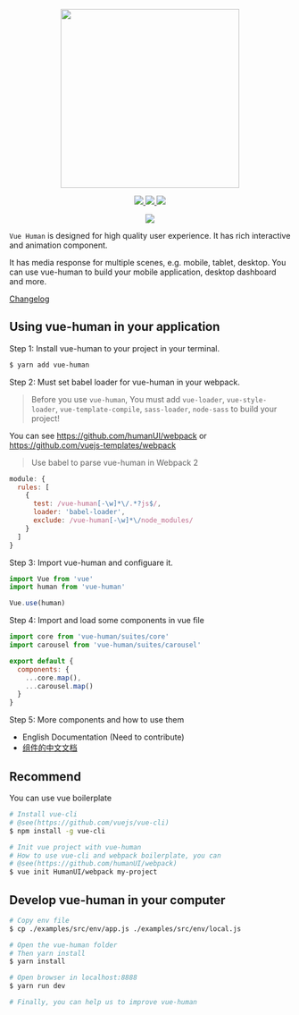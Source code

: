 <p align="center">
  <img width="320" src="https://raw.githubusercontent.com/HumanUI/vue-human/master/docs/vue-human.jpg">
</p>

<p align="center">
  <a href="https://www.npmjs.com/package/vue-human" title="npm">
    <img src="https://badge.fury.io/js/vue-human.svg">
  </a>
  <a href="https://minowu.gitbooks.io/vue-human" title="gitbook">
    <img src="https://img.shields.io/badge/gitbook-中文文档-brightgreen.svg?style=flat-square">
  </a>
  <span title="License MIT">
    <img src="https://img.shields.io/badge/license-MIT-brightgreen.svg?style=flat-square">
  </span>
</p>

<p align="center">
  <a href="https://circleci.com/gh/HumanUI/vue-human/tree/master" title="CircleCI">
    <img src="https://circleci.com/gh/HumanUI/vue-human/tree/master.svg?style=svg">
  </a>
</p>

`Vue Human` is designed for high quality user experience. It has rich interactive and animation component.

It has media response for multiple scenes, e.g. mobile, tablet, desktop. You can use vue-human to build your mobile application, desktop dashboard and more.

[Changelog](https://github.com/HumanUI/vue-human/releases)

## Using vue-human in your application

Step 1: Install vue-human to your project in your terminal.

``` bash
$ yarn add vue-human
```

Step 2: Must set babel loader for vue-human in your webpack.

> Before you use `vue-human`, You must add `vue-loader`, `vue-style-loader`, `vue-template-compile`, `sass-loader`, `node-sass` to build your project!

You can see https://github.com/humanUI/webpack or https://github.com/vuejs-templates/webpack

> Use babel to parse vue-human in Webpack 2

``` javascript
module: {
  rules: [
    {
      test: /vue-human[-\w]*\/.*?js$/,
      loader: 'babel-loader',
      exclude: /vue-human[-\w]*\/node_modules/
    }
  ]
}
```

Step 3: Import vue-human and configuare it.

``` javascript
import Vue from 'vue'
import human from 'vue-human'

Vue.use(human)
```

Step 4: Import and load some components in vue file

``` javascript
import core from 'vue-human/suites/core'
import carousel from 'vue-human/suites/carousel'

export default {
  components: {
    ...core.map(),
    ...carousel.map()
  }
}
```

Step 5: More components and how to use them

* English Documentation (Need to contribute)
* [组件的中文文档](https://minowu.gitbooks.io/vue-human)

## Recommend

You can use vue boilerplate

``` bash
# Install vue-cli
# @see(https://github.com/vuejs/vue-cli)
$ npm install -g vue-cli

# Init vue project with vue-human
# How to use vue-cli and webpack boilerplate, you can
# @see(https://github.com/humanUI/webpack)
$ vue init HumanUI/webpack my-project
```

## Develop vue-human in your computer

``` bash
# Copy env file
$ cp ./examples/src/env/app.js ./examples/src/env/local.js

# Open the vue-human folder
# Then yarn install
$ yarn install

# Open browser in localhost:8888
$ yarn run dev

# Finally, you can help us to improve vue-human
```
